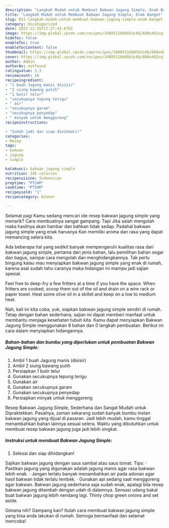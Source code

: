 ```yaml
---
description: "Langkah Mudah untuk Membuat Bakwan Jagung Simple, Enak Banget"
title: "Langkah Mudah untuk Membuat Bakwan Jagung Simple, Enak Banget"
slug: 821-langkah-mudah-untuk-membuat-bakwan-jagung-simple-enak-banget
category: Uncategorized
date: 2022-12-25T17:27:43.676Z
image: https://img-global.cpcdn.com/recipes/34085116b85b3c66/680x482cq70/bakwan-jagung-simple-foto-resep-utama.jpg
hideToc: false
enableToc: true
enableTocContent: false
thumbnail: https://img-global.cpcdn.com/recipes/34085116b85b3c66/680x482cq70/bakwan-jagung-simple-foto-resep-utama.jpg
cover: https://img-global.cpcdn.com/recipes/34085116b85b3c66/680x482cq70/bakwan-jagung-simple-foto-resep-utama.jpg
author: Admin
authorAv: notfound
ratingvalue: 3.3
reviewcount: 16
recipeingredient:
- "1 buah Jagung manis disisir"
- "2 siung bawang putih"
- "1 butir telur"
- "secukupnya tepung terigu"
- " air"
- "secukupnya garam"
- "secukupnya penyedap"
- " minyak untuk menggoreng"
recipeinstructions:

- "Sudah jadi dan siap dinikmati!"
categories:
- Resep
tags:
- bakwan
- jagung
- simple

katakunci: bakwan jagung simple 
nutrition: 245 calories
recipecuisine: Indonesian
preptime: "PT24M"
cooktime: "PT50M"
recipeyield: "1"
recipecategory: Dinner

---
```



Selamat pagi Kamu sedang mencari ide resep bakwan jagung simple yang menarik? Cara membuatnya sangat gampang. Tapi Jika salah mengolah maka hasilnya akan hambar dan bahkan tidak sedap. Padahal bakwan jagung simple yang enak harusnya Kan memiliki aroma dan rasa yang dapat memancing selera kita.


Ada beberapa hal yang sedikit banyak mempengaruhi kualitas rasa dari bakwan jagung simple, pertama dari jenis bahan, lalu pemilihan bahan segar dan bagus, sampai cara mengolah dan menghidangkannya. Tak perlu bingung kalau mau menyiapkan bakwan jagung simple yang enak di rumah, karena asal sudah tahu caranya maka hidangan ini mampu jadi sajian spesial.

Feel free to deep-fry a few fritters at a time if you have the space. When fritters are cooked, scoop them out of the oil and drain on a wire rack or paper towel. Heat some olive oil in a skillet and keep on a low to medium heat.


Nah, kali ini kita coba, yuk, siapkan bakwan jagung simple sendiri di rumah. Tetap dengan bahan sederhana, sajian ini dapat memberi manfaat untuk membantu menjaga kesehatan tubuh kita. Kamu dapat menyiapkan Bakwan Jagung Simple menggunakan 8 bahan dan 0 langkah pembuatan. Berikut ini cara dalam menyiapkan hidangannya.

<!--inarticleads1-->

##### Bahan-bahan dan bumbu yang diperlukan untuk pembuatan Bakwan Jagung Simple:

1. Ambil 1 buah Jagung manis (disisir)
1. Ambil 2 siung bawang putih
1. Persiapkan 1 butir telur
1. Gunakan secukupnya tepung terigu
1. Gunakan  air
1. Gunakan secukupnya garam
1. Gunakan secukupnya penyedap
1. Persiapkan  minyak untuk menggoreng


Resep Bakwan Jagung Simple, Sederhana dan Sangat Mudah untuk Dipraktekkan. Pasalnya, zaman sekarang sudah banyak bumbu instan bakwan jagung yang dijual di pasaran. Jadi lebih mudah, kamu tinggal menambahkan bahan lainnya sesuai selera. Waktu yang dibutuhkan untuk membuat resep bakwan jagung juga jadi lebih singkat. 

<!--inarticleads2-->

##### Instruksi untuk membuat Bakwan Jagung Simple:


1. Selesai dan siap dihidangkan!

Sajikan bakwan jagung dengan saus sambal atau saus tomat. Tips: · Pastikan jagung yang digunakan adalah jagung manis agar rasa bakwan lebih enak. · Jangan terlalu banyak menambahkan air pada adonan agar hasil bakwan tidak terlalu lembek. · Gunakan api sedang saat menggoreng agar bakwan. Bakwan jagung sederhana saja sudah enak, apalagi bila resep bakwan jagung ditambah dengan udah di dalamnya. Sensasi udang bakal buat bakwan jagung lebih nendang lagi. Thinly chop green onions and set aside. 

Gimana nih? Gampang kan? Itulah cara membuat bakwan jagung simple yang bisa anda lakukan di rumah. Semoga bermanfaat dan selamat mencoba!
